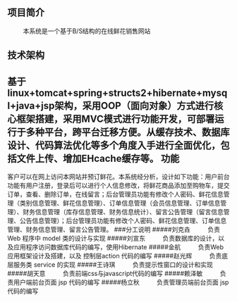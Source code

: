 

项目简介
----
&nbsp;&nbsp;&nbsp;&nbsp;&nbsp;&nbsp;&nbsp;&nbsp;&nbsp;本系统是一个基于B/S结构的在线鲜花销售网站

技术架构
----
基于linux+tomcat+spring+structs2+hibernate+mysql+java+jsp架构，采用OOP（面向对象）方式进行核心框架搭建，采用MVC模式进行功能开发，可部署运行于多种平台，跨平台迁移方便。从缓存技术、数据库设计、代码算法优化等多个角度入手进行全面优化，包括文件上传、增加EHcache缓存等。
功能
----
客户可以在网上访问本网站并预订鲜花。本系统经分析，设计如下功能：用户前台功能有用户注册，登录后可以进行个人信息修改，将鲜花商品添加至购物车，提交订单，查看、删除订单，在线留言；后台管理员功能有修改个人密码、鲜花信息管理（类别信息管理、鲜花信息管理）、订单信息管理（会员信息管理、订单信息管理）、财务信息管理（库存信息管理、财务信息统计）、留言公告管理（留言信息管理、公告信息管理）；后台管理员功能有修改个人密码、鲜花信息管理、订单信息管理、财务信息管理、留言公告管理。
###分工说明
#####刘克垚
&nbsp;&nbsp;&nbsp;&nbsp;&nbsp;&nbsp;&nbsp;&nbsp;&nbsp;负责 Web 程序中 model 类的设计与实现
#####刘宣东
&nbsp;&nbsp;&nbsp;&nbsp;&nbsp;&nbsp;&nbsp;&nbsp;&nbsp;负责数据库的设计，以及应用程序访问数据库代码的编写，使用Hibernate
#####金航
&nbsp;&nbsp;&nbsp;&nbsp;&nbsp;&nbsp;&nbsp;&nbsp;&nbsp;负责Web应用框架设计及搭建，以及 控制层action 代码的编写
#####赵光辉
&nbsp;&nbsp;&nbsp;&nbsp;&nbsp;&nbsp;&nbsp;&nbsp;&nbsp;负责底层服务类 service 的实现
#####王诗琪
&nbsp;&nbsp;&nbsp;&nbsp;&nbsp;&nbsp;&nbsp;&nbsp;&nbsp;负责提示性窗口的设计和实现
#####胡天意
&nbsp;&nbsp;&nbsp;&nbsp;&nbsp;&nbsp;&nbsp;&nbsp;&nbsp;负责前端css与javascript代码的编写
#####赖泽敏
&nbsp;&nbsp;&nbsp;&nbsp;&nbsp;&nbsp;&nbsp;&nbsp;&nbsp;负责用户端前台页面 jsp 代码的编写
#####杨立秋
&nbsp;&nbsp;&nbsp;&nbsp;&nbsp;&nbsp;&nbsp;&nbsp;&nbsp;负责管理员端前台页面 jsp 代码的编写
